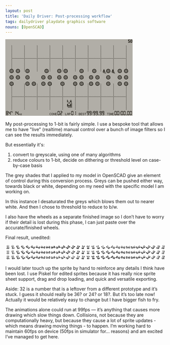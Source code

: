 ```yaml
---
layout: post
title: 'Daily Driver: Post-processing workflow'
tags: dailydriver playdate graphics software
nouns: [OpenSCAD]
---
```


![GIF](/images/posts/daily-driver-post-processing.gif#playdate)

My post-processing to 1-bit is fairly simple. I use a bespoke tool that allows me to have "live" (realtime) manual control over a bunch of image filters so I can see the results immediately.

But essentially it's:
1. convert to greyscale, using one of many algorithms
2. reduce colours to 1-bit, decide on dithering or threshold level on case-by-case basis

The grey shades that I applied to my model in OpenSCAD give an element of control during this conversion process. Greys can be pushed either way, towards black or white, depending on my need with the specific model I am working on.

In this instance I desaturated the greys which blows them out to nearer white. And then I chose to threshold to reduce to b/w.

I also have the wheels as a separate finished image so I don’t have to worry if their detail is lost during this phase, I can just paste over the accurate/finished wheels.

Final result, unedited:

![PNG](/images/posts/daily-driver-post-processing.png)

I would later touch up the sprite by hand to reinforce any details I think have been lost. I use Piskel for edited sprites because it has really nice sprite sheet support, drag and drop loading, and quick and versatile exporting.

Aside: 32 is a number that is a leftover from a different prototype and it’s stuck. I guess it should really be 36? or 24? or 18?. But it’s too late now! Actually it would be relatively easy to change but I have bigger fish to fry.

The animations alone could run at 99fps — it’s anything that causes more drawing which slow things down. Collisions, not because they are computationally heavy, but because they cause a lot of sprite updates - which means drawing moving things - to happen. I’m working hard to maintain 60fps on device (50fps in simulator for… reasons) and am excited I’ve managed to get here.
